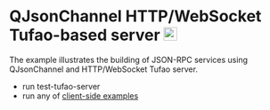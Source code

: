 # QJsonChannel HTTP/WebSocket Tufao-based server <img src="https://seeklogo.com/images/C/c-logo-43CE78FF9C-seeklogo.com.png" width="24" height="24">

The example illustrates the building of JSON-RPC services using QJsonChannel and HTTP/WebSocket Tufao server.

- run test-tufao-server
- run any of [client-side examples]()